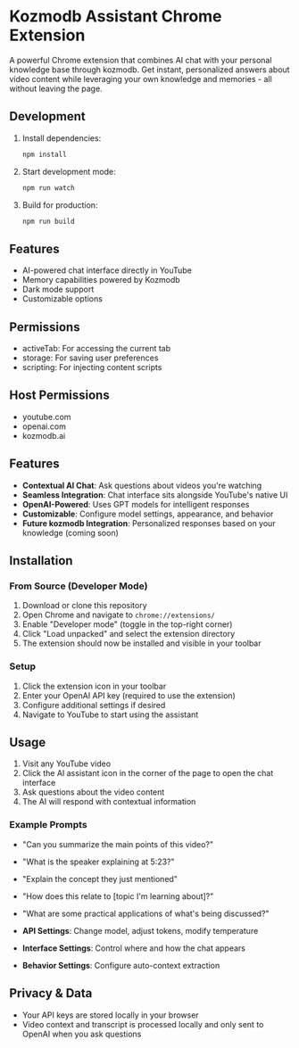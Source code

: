 # Kozmodb Assistant Chrome Extension

A powerful Chrome extension that combines AI chat with your personal knowledge base through kozmodb. Get instant, personalized answers about video content while leveraging your own knowledge and memories - all without leaving the page.

## Development

1. Install dependencies:
   ```bash
   npm install
   ```

2. Start development mode:
   ```bash
   npm run watch
   ```

3. Build for production:
   ```bash
   npm run build
   ```

## Features

- AI-powered chat interface directly in YouTube
- Memory capabilities powered by Kozmodb
- Dark mode support
- Customizable options

## Permissions

- activeTab: For accessing the current tab
- storage: For saving user preferences
- scripting: For injecting content scripts

## Host Permissions

- youtube.com
- openai.com
- kozmodb.ai

## Features

- **Contextual AI Chat**: Ask questions about videos you're watching
- **Seamless Integration**: Chat interface sits alongside YouTube's native UI
- **OpenAI-Powered**: Uses GPT models for intelligent responses
- **Customizable**: Configure model settings, appearance, and behavior
- **Future kozmodb Integration**: Personalized responses based on your knowledge (coming soon)

## Installation

### From Source (Developer Mode)

1. Download or clone this repository
2. Open Chrome and navigate to `chrome://extensions/`
3. Enable "Developer mode" (toggle in the top-right corner)
4. Click "Load unpacked" and select the extension directory
5. The extension should now be installed and visible in your toolbar

### Setup

1. Click the extension icon in your toolbar
2. Enter your OpenAI API key (required to use the extension)
3. Configure additional settings if desired
4. Navigate to YouTube to start using the assistant

## Usage

1. Visit any YouTube video
2. Click the AI assistant icon in the corner of the page to open the chat interface
3. Ask questions about the video content
4. The AI will respond with contextual information

### Example Prompts

- "Can you summarize the main points of this video?"
- "What is the speaker explaining at 5:23?"
- "Explain the concept they just mentioned"
- "How does this relate to [topic I'm learning about]?"
- "What are some practical applications of what's being discussed?"

- **API Settings**: Change model, adjust tokens, modify temperature
- **Interface Settings**: Control where and how the chat appears
- **Behavior Settings**: Configure auto-context extraction

## Privacy & Data

- Your API keys are stored locally in your browser
- Video context and transcript is processed locally and only sent to OpenAI when you ask questions
